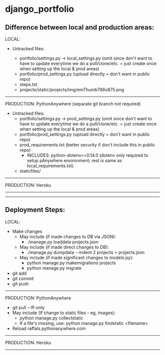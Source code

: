 # django_portfolio

## Difference between local and production areas:

LOCAL:

* Untracked files:

    * portfolio/settings.py -> local_settings.py (omit since don't want to have to
       update everytime we do a pull/clone/etc. = just create once when setting up
       the local & prod areas) 
	* portfolio/prod_settings.py (upload directly = don't want in public repo)
	* steps.txt
	* projects/static/projects/img/emThumb786x875.png 
	
<hr />

PRODUCTION: PythonAnywhere (separate git branch not required)

* Untracked files:
	* portfolio/settings.py -> prod_settings.py (omit since don't want to have to
       update everytime we do a pull/clone/etc. = just create once when setting up
       the local & prod areas) 
	* portfolio/prod_settings.py (upload directly = don't want in public repo)
	* prod_requirements.txt (better security if don't include this in public repo)
      * INCLUDES: python-dotenv==0.14.0  (dotenv only required to setup pAnywhere
        environment; rest is same as local_requirements.txt) 
	* staticfiles/

<hr />

PRODUCTION: Heroku

<hr />
<hr />

## Deployment Steps:

LOCAL:

* Make changes
  * May include (if made changes to DB via JSON):
	* ./manage.py loaddata projects.json 
  * May include (if made direct changes to DB):
	* ./manage.py dumpdata --indent 2 projects > projects.json
  * May include (if made significant changes to models.py):
	* python manage.py makemigrations projects
	* python manage.py migrate
* git add
* git commit
* git push

<hr />
 
PRODUCTION: PythonAnywhere

* git pull --ff-only 
* May include (If change to static files - eg, images):
  * python manage.py collectstatic 
  * If a file's missing, use: python manage.py findstatic <filename\>
* Reload raffals.pythonanywhere.com

<hr />

PRODUCTION: Heroku

<hr />
